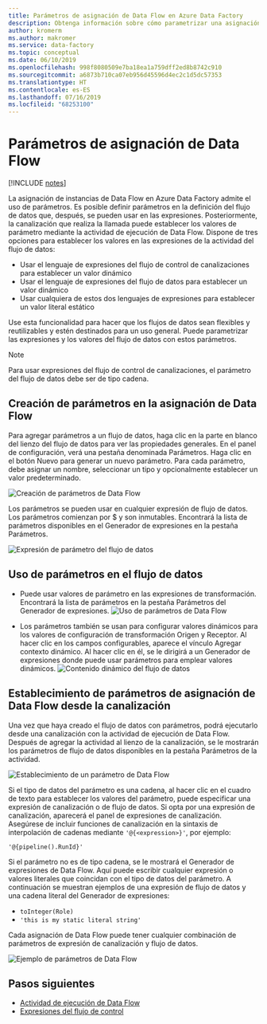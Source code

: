 ```yaml
---
title: Parámetros de asignación de Data Flow en Azure Data Factory
description: Obtenga información sobre cómo parametrizar una asignación de Data Flow desde canalizaciones de Data Factory.
author: kromerm
ms.author: makromer
ms.service: data-factory
ms.topic: conceptual
ms.date: 06/10/2019
ms.openlocfilehash: 998f8080509e7ba18ea1a759dff2ed8b8742c910
ms.sourcegitcommit: a6873b710ca07eb956d45596d4ec2c1d5dc57353
ms.translationtype: HT
ms.contentlocale: es-ES
ms.lasthandoff: 07/16/2019
ms.locfileid: "68253100"
---
```

# <a name="mapping-data-flow-parameters"></a>Parámetros de asignación de Data Flow

[!INCLUDE [notes](../../includes/data-factory-data-flow-preview.md)]

La asignación de instancias de Data Flow en Azure Data Factory admite el uso de parámetros. Es posible definir parámetros en la definición del flujo de datos que, después, se pueden usar en las expresiones. Posteriormente, la canalización que realiza la llamada puede establecer los valores de parámetro mediante la actividad de ejecución de Data Flow. Dispone de tres opciones para establecer los valores en las expresiones de la actividad del flujo de datos:

* Usar el lenguaje de expresiones del flujo de control de canalizaciones para establecer un valor dinámico
* Usar el lenguaje de expresiones del flujo de datos para establecer un valor dinámico
* Usar cualquiera de estos dos lenguajes de expresiones para establecer un valor literal estático

Use esta funcionalidad para hacer que los flujos de datos sean flexibles y reutilizables y estén destinados para un uso general. Puede parametrizar las expresiones y los valores del flujo de datos con estos parámetros.

> [!NOTE]
> Para usar expresiones del flujo de control de canalizaciones, el parámetro del flujo de datos debe ser de tipo cadena.

## <a name="create-parameters-in-mapping-data-flow"></a>Creación de parámetros en la asignación de Data Flow

Para agregar parámetros a un flujo de datos, haga clic en la parte en blanco del lienzo del flujo de datos para ver las propiedades generales. En el panel de configuración, verá una pestaña denominada Parámetros. Haga clic en el botón Nuevo para generar un nuevo parámetro. Para cada parámetro, debe asignar un nombre, seleccionar un tipo y opcionalmente establecer un valor predeterminado.

![Creación de parámetros de Data Flow](media/data-flow/create-params.png "Create Data Flow parameters")

Los parámetros se pueden usar en cualquier expresión de flujo de datos. Los parámetros comienzan por $ y son inmutables. Encontrará la lista de parámetros disponibles en el Generador de expresiones en la pestaña Parámetros.

![Expresión de parámetro del flujo de datos](media/data-flow/parameter-expression.png "Data flow parameter expression")

## <a name="use-parameters-in-your-data-flow"></a>Uso de parámetros en el flujo de datos

* Puede usar valores de parámetro en las expresiones de transformación. Encontrará la lista de parámetros en la pestaña Parámetros del Generador de expresiones. ![Uso de parámetros de Data Flow](media/data-flow/params9.png "Use Data Flow parameters")

* Los parámetros también se usan para configurar valores dinámicos para los valores de configuración de transformación Origen y Receptor. Al hacer clic en los campos configurables, aparece el vínculo Agregar contexto dinámico. Al hacer clic en él, se le dirigirá a un Generador de expresiones donde puede usar parámetros para emplear valores dinámicos. ![Contenido dinámico del flujo de datos](media/data-flow/params6.png "Data flow dynamic content")

## <a name="set-mapping-data-flow-parameters-from-pipeline"></a>Establecimiento de parámetros de asignación de Data Flow desde la canalización

Una vez que haya creado el flujo de datos con parámetros, podrá ejecutarlo desde una canalización con la actividad de ejecución de Data Flow. Después de agregar la actividad al lienzo de la canalización, se le mostrarán los parámetros de flujo de datos disponibles en la pestaña Parámetros de la actividad.

![Establecimiento de un parámetro de Data Flow](media/data-flow/parameter-assign.png "Setting a Data Flow parameter")

Si el tipo de datos del parámetro es una cadena, al hacer clic en el cuadro de texto para establecer los valores del parámetro, puede especificar una expresión de canalización o de flujo de datos. Si opta por una expresión de canalización, aparecerá el panel de expresiones de canalización. Asegúrese de incluir funciones de canalización en la sintaxis de interpolación de cadenas mediante `'@{<expression>}'`, por ejemplo:

```'@{pipeline().RunId}'```

Si el parámetro no es de tipo cadena, se le mostrará el Generador de expresiones de Data Flow. Aquí puede escribir cualquier expresión o valores literales que coincidan con el tipo de datos del parámetro. A continuación se muestran ejemplos de una expresión de flujo de datos y una cadena literal del Generador de expresiones:

* ```toInteger(Role)```
* ```'this is my static literal string'```

Cada asignación de Data Flow puede tener cualquier combinación de parámetros de expresión de canalización y flujo de datos. 

![Ejemplo de parámetros de Data Flow](media/data-flow/parameter-example.png "Data flow parameters sample")



## <a name="next-steps"></a>Pasos siguientes
* [Actividad de ejecución de Data Flow](control-flow-execute-data-flow-activity.md)
* [Expresiones del flujo de control](control-flow-expression-language-functions.md)
